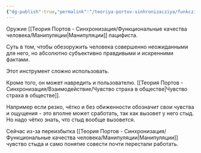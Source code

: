 ```yaml
---
{"dg-publish":true,"permalink":"/teoriya-portov-sinhronizacziya/funkczionalnye-kachestva-cheloveka/lomovaya-iskrennost/"}
---
```


Оружие [[Теория Портов - Синхронизация/Функциональные качества человека/Манипуляции\|Манипуляции]] пацифиста.

Суть в том, чтобы обезоружить человека совершенно неожиданными для него, но абсолютно субъективно правдивыми и искренними фактами.

Этот инструмент сложно использовать.

Кроме того, он может навредить и пользователю. [[Теория Портов - Синхронизация/Взаимодействие/Чувство страха в обществе\|Чувство страха в обществе]].

Например если резко, чётко и без обиженности обозначит свои чувства и ощущения - это вполне может сработать, так как вызовет у него стыд.
Но надо чётко знать, что стыд вообще вызовется.

Сейчас из-за переизбытка [[Теория Портов - Синхронизация/Функциональные качества человека/Манипуляции\|Манипуляции]] чувство стыда и само понятие совести почти перестали работать.